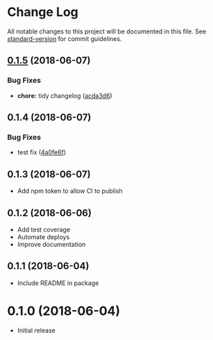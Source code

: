 # Change Log

All notable changes to this project will be documented in this file. See [standard-version](https://github.com/conventional-changelog/standard-version) for commit guidelines.

<a name="0.1.5"></a>
## [0.1.5](https://github.com/aaronjameslang/survey-monkey-streams/compare/v0.1.4...v0.1.5) (2018-06-07)


### Bug Fixes

* **chore:** tidy changelog ([acda3d6](https://github.com/aaronjameslang/survey-monkey-streams/commit/acda3d6))



<a name="0.1.4"></a>
## 0.1.4 (2018-06-07)


### Bug Fixes

* test fix ([4a0fe6f](https://github.com/aaronjameslang/survey-monkey-streams/commit/4a0fe6f))



<a name="0.1.3"></a>
## 0.1.3 (2018-06-07)

* Add npm token to allow CI to publish

<a name="0.1.2"></a>
## 0.1.2 (2018-06-06)

* Add test coverage
* Automate deploys
* Improve documentation

<a name="0.1.1"></a>
## 0.1.1 (2018-06-04)

* Include README in package

<a name="0.1.0"></a>
# 0.1.0 (2018-06-04)

* Initial release
